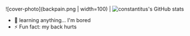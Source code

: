![cover-photo](backpain.png | width=100) | ![constantitus's GitHub stats](https://github-readme-stats.vercel.app/api/top-langs/?username=constantitus&hide=javascript,html&theme=dark)

- 🌱 learning anything... I'm bored
- ⚡ Fun fact: my back hurts
